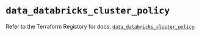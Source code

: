 # `data_databricks_cluster_policy`

Refer to the Terraform Registory for docs: [`data_databricks_cluster_policy`](https://www.terraform.io/docs/providers/databricks/d/cluster_policy).
